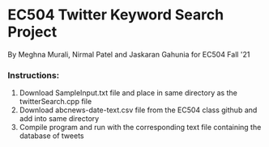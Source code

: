 # EC504 Twitter Keyword Search Project
By Meghna Murali, Nirmal Patel and Jaskaran Gahunia for EC504 Fall '21 


### Instructions:  

1. Download SampleInput.txt file and place in same directory as the twitterSearch.cpp file 
2. Download abcnews-date-text.csv file from the EC504 class github and add into same directory 
3. Compile program and run with the corresponding text file containing the database of tweets 
